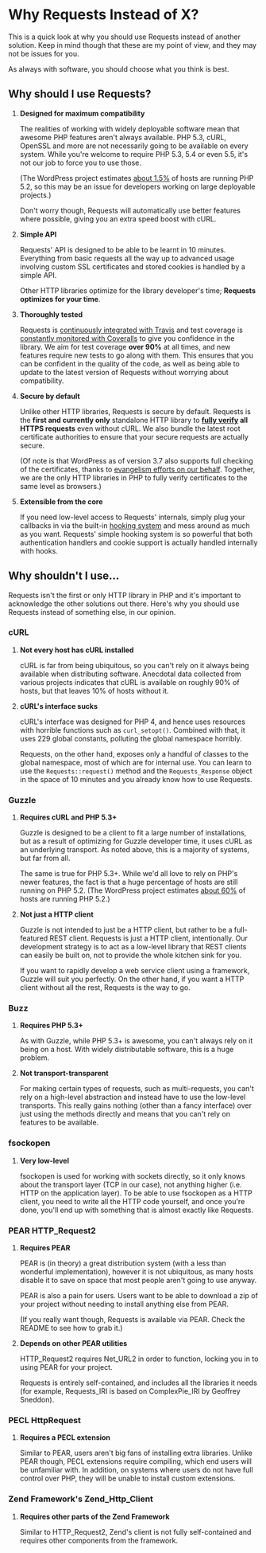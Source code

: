 Why Requests Instead of X?
==========================
This is a quick look at why you should use Requests instead of another
solution. Keep in mind though that these are my point of view, and they may not
be issues for you.

As always with software, you should choose what you think is best.


Why should I use Requests?
--------------------------
1. **Designed for maximum compatibility**

   The realities of working with widely deployable software mean that awesome
   PHP features aren't always available. PHP 5.3, cURL, OpenSSL and more are not
   necessarily going to be available on every system. While you're welcome to
   require PHP 5.3, 5.4 or even 5.5, it's not our job to force you to use those.

   (The WordPress project estimates [about 1.5%][wpstats] of hosts are running
   PHP 5.2, so this may be an issue for developers working on large
   deployable projects.)

   Don't worry though, Requests will automatically use better features where
   possible, giving you an extra speed boost with cURL.

2. **Simple API**

   Requests' API is designed to be able to be learnt in 10 minutes. Everything
   from basic requests all the way up to advanced usage involving custom SSL
   certificates and stored cookies is handled by a simple API.

   Other HTTP libraries optimize for the library developer's time; **Requests
   optimizes for your time**.

3. **Thoroughly tested**

   Requests is [continuously integrated with Travis][travis] and test coverage
   is [constantly monitored with Coveralls][coveralls] to give you confidence in
   the library. We aim for test coverage **over 90%** at all times, and new
   features require new tests to go along with them. This ensures that you can
   be confident in the quality of the code, as well as being able to update to
   the latest version of Requests without worrying about compatibility.

4. **Secure by default**

   Unlike other HTTP libraries, Requests is secure by default. Requests is the
   **first and currently only** standalone HTTP library to
   **[fully verify][requests_ssl] all HTTPS requests** even without cURL. We
   also bundle the latest root certificate authorities to ensure that your
   secure requests are actually secure.

   (Of note is that WordPress as of version 3.7 also supports full checking of
   the certificates, thanks to [evangelism efforts on our behalf][wpssl].
   Together, we are the only HTTP libraries in PHP to fully verify certificates
   to the same level as browsers.)

5. **Extensible from the core**

   If you need low-level access to Requests' internals, simply plug your
   callbacks in via the built-in [hooking system][] and mess around as much as
   you want. Requests' simple hooking system is so powerful that both
   authentication handlers and cookie support is actually handled internally
   with hooks.

[coveralls]: https://coveralls.io/r/rmccue/Requests
[hooking system]: hooks.md
[requests_ssl]: https://github.com/WordPress/Requests/blob/master/library/Requests/SSL.php
[travis]: https://travis-ci.org/rmccue/Requests
[wpssl]: http://core.trac.wordpress.org/ticket/25007


Why shouldn't I use...
----------------------
Requests isn't the first or only HTTP library in PHP and it's important to
acknowledge the other solutions out there. Here's why you should use Requests
instead of something else, in our opinion.


### cURL

1. **Not every host has cURL installed**

   cURL is far from being ubiquitous, so you can't rely on it always being
   available when distributing software. Anecdotal data collected from various
   projects indicates that cURL is available on roughly 90% of hosts, but that
   leaves 10% of hosts without it.

2. **cURL's interface sucks**

   cURL's interface was designed for PHP 4, and hence uses resources with
   horrible functions such as `curl_setopt()`. Combined with that, it uses 229
   global constants, polluting the global namespace horribly.

   Requests, on the other hand, exposes only a handful of classes to the
   global namespace, most of which are for internal use. You can learn to use
   the `Requests::request()` method and the `Requests_Response` object in the
   space of 10 minutes and you already know how to use Requests.


### Guzzle

1. **Requires cURL and PHP 5.3+**

   Guzzle is designed to be a client to fit a large number of installations, but
   as a result of optimizing for Guzzle developer time, it uses cURL as an
   underlying transport. As noted above, this is a majority of systems, but
   far from all.

   The same is true for PHP 5.3+. While we'd all love to rely on PHP's newer
   features, the fact is that a huge percentage of hosts are still running on
   PHP 5.2. (The WordPress project estimates [about 60%][wpstats] of hosts are
   running PHP 5.2.)

2. **Not just a HTTP client**

   Guzzle is not intended to just be a HTTP client, but rather to be a
   full-featured REST client. Requests is just a HTTP client, intentionally. Our
   development strategy is to act as a low-level library that REST clients can
   easily be built on, not to provide the whole kitchen sink for you.

   If you want to rapidly develop a web service client using a framework, Guzzle
   will suit you perfectly. On the other hand, if you want a HTTP client without
   all the rest, Requests is the way to go.

[wpstats]: http://wordpress.org/about/stats/


### Buzz

1. **Requires PHP 5.3+**

   As with Guzzle, while PHP 5.3+ is awesome, you can't always rely on it being
   on a host. With widely distributable software, this is a huge problem.

2. **Not transport-transparent**

   For making certain types of requests, such as multi-requests, you can't rely
   on a high-level abstraction and instead have to use the low-level transports.
   This really gains nothing (other than a fancy interface) over just using the
   methods directly and means that you can't rely on features to be available.


### fsockopen

1. **Very low-level**

   fsockopen is used for working with sockets directly, so it only knows about
   the transport layer (TCP in our case), not anything higher (i.e. HTTP on the
   application layer). To be able to use fsockopen as a HTTP client, you need
   to write all the HTTP code yourself, and once you're done, you'll end up
   with something that is almost exactly like Requests.


### PEAR HTTP_Request2

1. **Requires PEAR**

   PEAR is (in theory) a great distribution system (with a less than wonderful
   implementation), however it is not ubiquitous, as many hosts disable it to
   save on space that most people aren't going to use anyway.

   PEAR is also a pain for users. Users want to be able to download a zip of
   your project without needing to install anything else from PEAR.

   (If you really want though, Requests is available via PEAR. Check the README
   to see how to grab it.)

2. **Depends on other PEAR utilities**

   HTTP\_Request2 requires Net_URL2 in order to function, locking you in to
   using PEAR for your project.

   Requests is entirely self-contained, and includes all the libraries it needs
   (for example, Requests\_IRI is based on ComplexPie\_IRI by Geoffrey Sneddon).


### PECL HttpRequest

1. **Requires a PECL extension**

   Similar to PEAR, users aren't big fans of installing extra libraries. Unlike
   PEAR though, PECL extensions require compiling, which end users will be
   unfamiliar with. In addition, on systems where users do not have full
   control over PHP, they will be unable to install custom extensions.


### Zend Framework's Zend\_Http\_Client

1. **Requires other parts of the Zend Framework**

   Similar to HTTP_Request2, Zend's client is not fully self-contained and
   requires other components from the framework.
